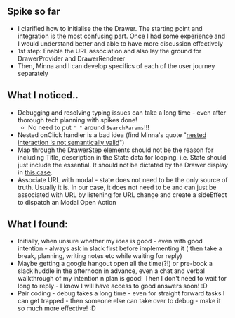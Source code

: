 ## Spike so far
- I clarified how to initialise the the Drawer. The starting point and integration is the most confusing part. Once I had some experience and I would understand better and able to have more discussion effectively
- 1st step: Enable the URL association and also lay the ground for DrawerProvider and DrawerRenderer
- Then, Minna and I can develop specifics of each of the user journey separately


## What I noticed..
- Debugging and resolving typing issues can take a long time - even after thorough tech planning with spikes done!
	- No need to put `" "` around `SearchParams`!!!
- Nested onClick handler is a bad idea (find Minna's quote "[nested interaction is not semantically valid](https://smartlyio.slack.com/archives/C01V3EBGBFZ/p1675932710021339?thread_ts=1675930708.903469&cid=C01V3EBGBFZ)")
- Map through the DrawerStep elements should not be the reason for including Title, description in the State data for looping. i.e. State should just include the essential. It should not be dictated by the Drawer display in [this case](https://smartlyio.slack.com/archives/C01V3EBGBFZ/p1675928235538149?thread_ts=1675919025.000189&cid=C01V3EBGBFZ).
- Associate URL with modal - state does not need to be the only source of truth. Usually it is. In our case, it does not need to be and can just be associated with URL by listening for URL change and create a sideEffect to dispatch an Modal Open Action

## What I found:
- Initially, when unsure whether my idea is good - even with good intention - always ask in slack first before implementing it ( then take a break, planning, writing notes etc while waiting for reply)
- Maybe getting a google hangout open all the time(?!) or pre-book a slack huddle in the afternoon in advance, even a chat and verbal walkthrough of my intention n plan is good! Then I don't need to wait for long to reply - I know I will have access to good answers soon! :D
- Pair coding - debug takes a long time - even for straight forward tasks I can get trapped - then someone else can take over to debug - make it so much more effective! :D